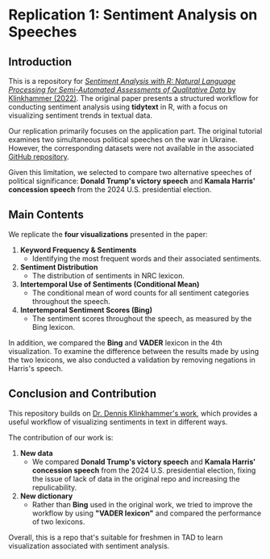 # Replication 1: Sentiment Analysis on Speeches

## Introduction

This is a repository for [*Sentiment Analysis with R: Natural Language Processing for Semi-Automated Assessments of Qualitative Data* by Klinkhammer (2022)](https://doi.org/10.48550/arxiv.2206.12649). The original paper presents a structured workflow for conducting sentiment analysis using **tidytext** in R, with a focus on visualizing sentiment trends in textual data.

Our replication primarily focuses on the application part. The original tutorial examines two simultaneous political speeches on the war in Ukraine. However, the corresponding datasets were not available in the associated [GitHub repository](https://github.com/statistical-thinking/sentiment-analysis/tree/main).

Given this limitation, we selected to compare two alternative speeches of political significance: **Donald Trump's victory speech** and **Kamala Harris' concession speech** from the 2024 U.S. presidential election.

## Main Contents

We replicate the **four visualizations** presented in the paper:

1.  **Keyword Frequency & Sentiments**
    -   Identifying the most frequent words and their associated sentiments.
2.  **Sentiment Distribution**
    -   The distribution of sentiments in NRC lexicon.
3.  **Intertemporal Use of Sentiments (Conditional Mean)**
    -   The conditional mean of word counts for all sentiment categories throughout the speech.
4.  **Intertemporal Sentiment Scores (Bing)**
    -   The sentiment scores throughout the speech, as measured by the Bing lexicon.

In addition, we compared the **Bing** and **VADER** lexicon in the 4th visualization. To examine the difference between the results made by using the two lexicons, we also conducted a validation by removing negations in Harris's speech.

## Conclusion and Contribution

This repository builds on [Dr. Dennis Klinkhammer's work](https://github.com/statistical-thinking/sentiment-analysis/tree/main), which provides a useful workflow of visualizing sentiments in text in different ways.

The contribution of our work is:

1.  **New data**
    -   We compared **Donald Trump's victory speech** and **Kamala Harris' concession speech** from the 2024 U.S. presidential election, fixing the issue of lack of data in the original repo and increasing the repulicability.
2.  **New dictionary**
    -   Rather than **Bing** used in the original work, we tried to improve the workflow by using **"VADER lexicon"** and compared the performance of two lexicons.

Overall, this is a repo that's suitable for freshmen in TAD to learn visualization associated with sentiment analysis.
